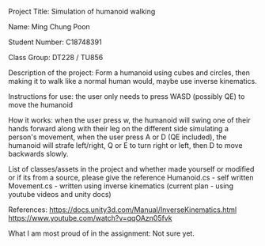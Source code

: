 Project Title: 
Simulation of humanoid walking

Name: Ming Chung Poon

Student Number: C18748391

Class Group: DT228 / TU856

Description of the project: 
Form a humanoid using cubes and circles, 
then making it to walk like a normal human would,
maybe use inverse kinematics.

Instructions for use:
the user only needs to press WASD (possibly QE) to move the humanoid

How it works:
when the user press w, the humanoid will swing one of their hands forward 
along with their leg on the different side simulating a person's movement, 
when the user press A or D (QE included), the humanoid will strafe left/right, 
Q or E to turn right or left, then D to move backwards slowly.

List of classes/assets in the project and whether made yourself or modified or if its from a source, please give the reference
Humanoid.cs - self written
Movement.cs - written using inverse kinematics (current plan - using youtube videos and unity docs)

References:
https://docs.unity3d.com/Manual/InverseKinematics.html
https://www.youtube.com/watch?v=qqOAzn05fvk


What I am most proud of in the assignment:
Not sure yet.

